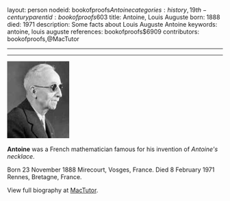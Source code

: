 layout: person
nodeid: bookofproofs$Antoine
categories: history,19th-century
parentid: bookofproofs$603
title: Antoine, Louis Auguste
born: 1888
died: 1971
description: Some facts about Louis Auguste Antoine
keywords: antoine, louis auguste
references: bookofproofs$6909
contributors: bookofproofs,@MacTutor

---


---

![Antoine.jpg](https://github.com/bookofproofs/bookofproofs.github.io/blob/main/_sources/_assets/images/portraits/Antoine.jpg?raw=true)

**Antoine** was a French mathematician famous for his invention of _Antoine's necklace_.

Born 23 November 1888 Mirecourt, Vosges, France. Died 8 February 1971 Rennes, Bretagne, France.


View full biography at [MacTutor](https://mathshistory.st-andrews.ac.uk/Biographies/Antoine/).